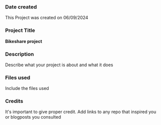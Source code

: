 

### Date created
This Project was created on 06/09/2024

### Project Title
**Bikeshare project**

### Description
Describe what your project is about and what it does

### Files used
Include the files used

### Credits
It's important to give proper credit. Add links to any repo that inspired you or blogposts you consulted
